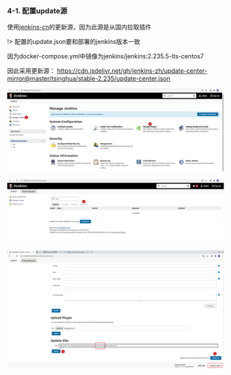 ### 4-1. 配置update源

使用[jenkins-cn](https://cdn.jsdelivr.net/gh/jenkins-zh/update-center-mirror/)的更新源，因为此源是从国内拉取插件

!> 配置的update.json要和部署的jenkins版本一致

因为docker-compose.yml中镜像为jenkins/jenkins:2.235.5-lts-centos7

因此采用更新源： https://cdn.jsdelivr.net/gh/jenkins-zh/update-center-mirror@master/tsinghua/stable-2.235/update-center.json

![](../_images/2020-11-12_20-43.png)

![](../_images/2020-11-12_20-44.png)

![](../_images/2020-11-12_20-47.png)